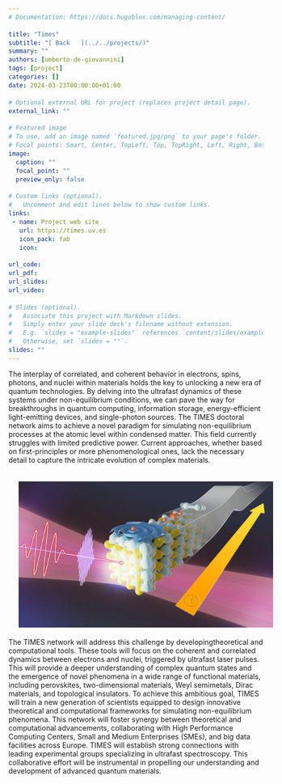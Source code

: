 ```yaml
---
# Documentation: https://docs.hugoblox.com/managing-content/

title: "Times"
subtitle: "[ Back   ](../../projects/)"
summary: ""
authors: [umberto-de-giovannini]
tags: [project]
categories: []
date: 2024-03-23T00:00:00+01:00

# Optional external URL for project (replaces project detail page).
external_link: ""

# Featured image
# To use, add an image named `featured.jpg/png` to your page's folder.
# Focal points: Smart, Center, TopLeft, Top, TopRight, Left, Right, BottomLeft, Bottom, BottomRight.
image:
  caption: ""
  focal_point: ""
  preview_only: false

# Custom links (optional).
#   Uncomment and edit lines below to show custom links.
links:
 - name: Project web site
   url: https://times.uv.es
   icon_pack: fab
   icon: 

url_code: 
url_pdf: 
url_slides: 
url_video: 

# Slides (optional).
#   Associate this project with Markdown slides.
#   Simply enter your slide deck's filename without extension.
#   E.g. `slides = "example-slides"` references `content/slides/example-slides.md`.
#   Otherwise, set `slides = ""`.
slides: ""
---
```

<html lang="en">
        <body>
          <!-- <img src="phase-transitions.png" align="right" hspace="20" vspace="20" width="400" /> -->
          <p>
          The interplay of correlated, and coherent behavior in electrons, spins, photons, and nuclei within materials holds the key to unlocking a new era of quantum technologies. By delving into the ultrafast dynamics of these systems under non-equilibrium conditions, we can pave the way for breakthroughs in quantum computing, information storage, energy-efficient light-emitting devices, and single-photon sources.
          The TIMES doctoral network aims to achieve a novel paradigm for simulating non-equilibrium processes at the atomic level within condensed matter. This field currently struggles with limited predictive power. Current approaches, whether based on first-principles or more phenomenological ones, lack the necessary detail to capture the intricate evolution of complex materials.
          </p>
          <img src="phase-transitions.png" align="center" hspace="20" vspace="20" width="600" /> The TIMES network will address this challenge by developingtheoretical and computational tools. These tools will focus on the coherent and correlated dynamics between electrons and nuclei, triggered by ultrafast laser pulses. This will provide a deeper understanding of complex quantum states and the emergence of novel phenomena in a wide range of functional materials, including perovskites, two-dimensional materials, Weyl semimetals, Dirac materials, and topological insulators. To achieve this ambitious goal, TIMES will train a new generation of scientists equipped to design innovative theoretical and computational frameworks for simulating non-equilibrium phenomena. This network will foster synergy between theoretical and computational advancements, collaborating with High Performance Computing Centers, Small and Medium Enterprises (SMEs), and big data facilities across Europe. TIMES will establish strong connections with leading experimental groups specializing in ultrafast spectroscopy. This collaborative effort will be instrumental in propelling our understanding and development of advanced quantum materials.
        </body>
        </html> 